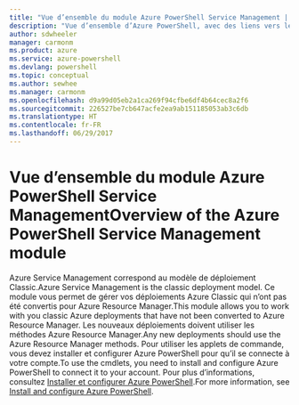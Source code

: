 ```yaml
---
title: "Vue d’ensemble du module Azure PowerShell Service Management | Microsoft Docs"
description: "Vue d’ensemble d’Azure PowerShell, avec des liens vers les procédures d’installation et de configuration."
author: sdwheeler
manager: carmonm
ms.product: azure
ms.service: azure-powershell
ms.devlang: powershell
ms.topic: conceptual
ms.author: sewhee
ms.manager: carmonm
ms.openlocfilehash: d9a99d05eb2a1ca269f94cfbe6df4b64cec8a2f6
ms.sourcegitcommit: 226527be7cb647acfe2ea9ab151185053ab3c6db
ms.translationtype: HT
ms.contentlocale: fr-FR
ms.lasthandoff: 06/29/2017
---
```

# <a name="overview-of-the-azure-powershell-service-management-module"></a><span data-ttu-id="42dfe-103">Vue d’ensemble du module Azure PowerShell Service Management</span><span class="sxs-lookup"><span data-stu-id="42dfe-103">Overview of the Azure PowerShell Service Management module</span></span>

<span data-ttu-id="42dfe-104">Azure Service Management correspond au modèle de déploiement Classic.</span><span class="sxs-lookup"><span data-stu-id="42dfe-104">Azure Service Management is the classic deployment model.</span></span> <span data-ttu-id="42dfe-105">Ce module vous permet de gérer vos déploiements Azure Classic qui n’ont pas été convertis pour Azure Resource Manager.</span><span class="sxs-lookup"><span data-stu-id="42dfe-105">This module allows you to work with you classic Azure deployments that have not been converted to Azure Resource Manager.</span></span> <span data-ttu-id="42dfe-106">Les nouveaux déploiements doivent utiliser les méthodes Azure Resource Manager.</span><span class="sxs-lookup"><span data-stu-id="42dfe-106">Any new deployments should use the Azure Resource Manager methods.</span></span> <span data-ttu-id="42dfe-107">Pour utiliser les applets de commande, vous devez installer et configurer Azure PowerShell pour qu’il se connecte à votre compte.</span><span class="sxs-lookup"><span data-stu-id="42dfe-107">To use the cmdlets, you need to install and configure Azure PowerShell to connect it to your account.</span></span> <span data-ttu-id="42dfe-108">Pour plus d’informations, consultez [Installer et configurer Azure PowerShell](install-azure-ps.md).</span><span class="sxs-lookup"><span data-stu-id="42dfe-108">For more information, see [Install and configure Azure PowerShell](install-azure-ps.md).</span></span>
